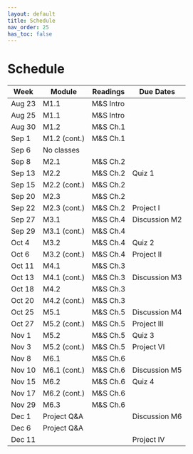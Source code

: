 ```yaml
---
layout: default
title: Schedule
nav_order: 25
has_toc: false
---
```


# Schedule


| Week   	|   Module  	| Readings  	|              Due Dates                   	|
|--------	|------------	|-----------	|-------------------------------------  	|
| Aug 23 	| M1.1         	| M&S Intro 	|                                       	|
| Aug 25 	| M1.1         	| M&S Intro 	|                                       	|
| Aug 30 	| M1.2         	| M&S Ch.1  	|                                         	|
| Sep 1  	| M1.2 (cont.) 	| M&S Ch.1  	|                                       	|
| Sep 6  	| No classes   	|           	|                                       	|
| Sep 8  	| M2.1         	| M&S Ch.2  	|                                       	|
| Sep 13 	| M2.2         	| M&S Ch.2  	| Quiz 1                                  	|
| Sep 15 	| M2.2 (cont.) 	| M&S Ch.2  	|                                       	|
| Sep 20 	| M2.3         	| M&S Ch.2  	|                                         	|
| Sep 22 	| M2.3 (cont.) 	| M&S Ch.2  	| Project I                                	|
| Sep 27 	| M3.1         	| M&S Ch.4  	| Discussion M2                           	|
| Sep 29 	| M3.1 (cont.) 	| M&S Ch.4  	|                                       	|
| Oct 4  	| M3.2         	| M&S Ch.4  	| Quiz 2                                 	|
| Oct 6  	| M3.2 (cont.) 	| M&S Ch.4  	| Project II                              	|
| Oct 11 	| M4.1         	| M&S Ch.3  	|                                       	|
| Oct 13 	| M4.1 (cont.) 	| M&S Ch.3  	| Discussion M3                            	|
| Oct 18 	| M4.2         	| M&S Ch.3  	|                                         	|
| Oct 20 	| M4.2 (cont.) 	| M&S Ch.3  	|                                       	|
| Oct 25 	| M5.1         	| M&S Ch.5  	| Discussion M4                            	|
| Oct 27 	| M5.2 (cont.) 	| M&S Ch.5  	| Project III                            	|
| Nov 1  	| M5.2         	| M&S Ch.5  	| Quiz 3                                	|
| Nov 3  	| M5.2 (cont.) 	| M&S Ch.5  	| Project VI                              	|
| Nov 8  	| M6.1         	| M&S Ch.6  	|                                       	|
| Nov 10 	| M6.1 (cont.) 	| M&S Ch.6  	| Discussion M5                            	|
| Nov 15 	| M6.2         	| M&S Ch.6  	| Quiz 4                                	|
| Nov 17 	| M6.2 (cont.) 	| M&S Ch.6  	|                                       	|
| Nov 29 	| M6.3         	| M&S Ch.6  	|                                       	|
| Dec 1  	| Project Q&A  	|           	| Discussion M6                            	|
| Dec 6  	| Project Q&A  	|           	|                                       	|
| Dec 11 	|              	|           	| Project IV        	                    |


